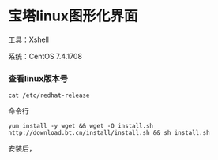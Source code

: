 # 宝塔linux图形化界面

工具：Xshell

系统：CentOS 7.4.1708


### 查看linux版本号
    cat /etc/redhat-release



命令行

    yum install -y wget && wget -O install.sh http://download.bt.cn/install/install.sh && sh install.sh

安装后，

